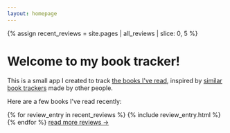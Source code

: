 ```yaml
---
layout: homepage
---
```


{% assign recent_reviews = site.pages | all_reviews | slice: 0, 5 %}

# Welcome to my book tracker!

This is a small app I created to track <a href="/reviews/">the books I've read</a>, inspired by [similar book trackers]</a> made by other people.

[similar book trackers]: https://debugger.medium.com/tech-savvy-readers-are-designing-their-own-better-versions-of-goodreads-aac96934d79

Here are a few books I've read recently:

<div class="books_by_year">
  {% for review_entry in recent_reviews %}
    {% include review_entry.html %}
  {% endfor %}
  <a href="/reviews/">read more reviews &rarr;</a>
</div>
